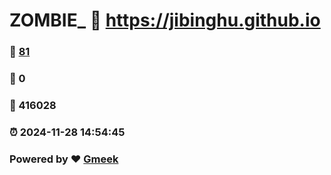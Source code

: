 # ZOMBIE_ :link: https://jibinghu.github.io 
### :page_facing_up: [81](https://jibinghu.github.io/tag.html) 
### :speech_balloon: 0 
### :hibiscus: 416028 
### :alarm_clock: 2024-11-28 14:54:45 
### Powered by :heart: [Gmeek](https://github.com/Meekdai/Gmeek)
